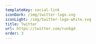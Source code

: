 ```yaml
---
templateKey: social-link
iconDark: /img/twitter-logo.svg
iconLight: /img/twitter-logo-white.svg
title: Twitter
url: https://twitter.com/runbgd
order: 3
---
```

